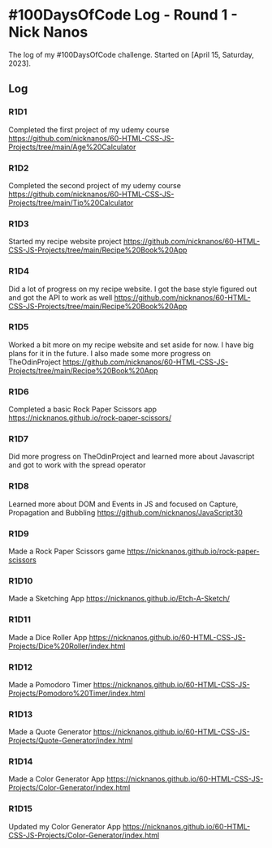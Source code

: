 # #100DaysOfCode Log - Round 1 - Nick Nanos

The log of my #100DaysOfCode challenge. Started on [April 15, Saturday, 2023].

## Log

### R1D1 
Completed the first project of my udemy course https://github.com/nicknanos/60-HTML-CSS-JS-Projects/tree/main/Age%20Calculator

### R1D2

Completed the second project of my udemy course https://github.com/nicknanos/60-HTML-CSS-JS-Projects/tree/main/Tip%20Calculator

### R1D3

Started my recipe website project https://github.com/nicknanos/60-HTML-CSS-JS-Projects/tree/main/Recipe%20Book%20App

### R1D4

Did a lot of progress on my recipe website. I got the base style figured out and got the API to work as well https://github.com/nicknanos/60-HTML-CSS-JS-Projects/tree/main/Recipe%20Book%20App

### R1D5

Worked a bit more on my recipe website and set aside for now. I have big plans for it in the future. I also made some more progress on TheOdinProject https://github.com/nicknanos/60-HTML-CSS-JS-Projects/tree/main/Recipe%20Book%20App

### R1D6

Completed a basic Rock Paper Scissors app https://nicknanos.github.io/rock-paper-scissors/

### R1D7

Did more progress on TheOdinProject and learned more about Javascript and got to work with the spread operator

### R1D8

Learned more about DOM and Events in JS and focused on Capture, Propagation and Bubbling https://github.com/nicknanos/JavaScript30

### R1D9

Made a Rock Paper Scissors game https://nicknanos.github.io/rock-paper-scissors

### R1D10

Made a Sketching App https://nicknanos.github.io/Etch-A-Sketch/

### R1D11

Made a Dice Roller App https://nicknanos.github.io/60-HTML-CSS-JS-Projects/Dice%20Roller/index.html

### R1D12

Made a Pomodoro Timer https://nicknanos.github.io/60-HTML-CSS-JS-Projects/Pomodoro%20Timer/index.html

### R1D13

Made a Quote Generator https://nicknanos.github.io/60-HTML-CSS-JS-Projects/Quote-Generator/index.html

### R1D14

Made a Color Generator App https://nicknanos.github.io/60-HTML-CSS-JS-Projects/Color-Generator/index.html

### R1D15

Updated my Color Generator App https://nicknanos.github.io/60-HTML-CSS-JS-Projects/Color-Generator/index.html